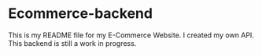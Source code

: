 # Ecommerce-backend

This is my README file for my E-Commerce Website. I created my own API. This backend is still a work in progress.
